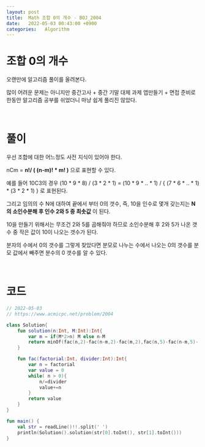 ```yaml
---
layout: post
title:  Math 조합 0의 개수 - BOJ_2004
date:   2022-05-03 00:43:00 +0900
categories:   Algorithm
---
```


# 조합 0의 개수

오랜만에 알고리즘 풀이를 올려본다.

많이 어려운 문제는 아니지만 중간고사 + 중간 기말 대체 과제 앱만들기 + 면접 준비로 한동안 알고리즘 공부를 쉬었더니 마냥 쉽게 풀리진 않았다.


<br>

# 풀이

우선 조합에 대한 어느정도 사전 지식이 있어야 한다.

nCm = __n!/ ( (n-m)! * m! )__ 으로 표현할 수 있다.

예를 들어 10C3의 경우 (10 * 9 * 8) / (3 * 2 * 1) = (10 * 9 * .. * 1) / { (7 * 6 * .. * 1) * (3 * 2 * 1) } 로 표현된다.

그리고 임의의 수 N에 대하여 끝에서 부터 0의 갯수, 즉, 10을 인수로 몇개 갖는지는 __N의 소인수분해 후 인수 2와 5 중 최솟값__ 이 된다.

10을 만들기 위해서는 무조건 2와 5를 곱해줘야 하므로 소인수분해 후 2와 5가 나온 갯수 중 작은 값이 10이 나오는 갯수가 된다.

분자의 수에서 0의 갯수를 그렇게 찾았다면 분모로 나누는 수에서 나오는 0의 갯수를 분모 값에서 빼주면 분수의 0 갯수를 알 수 있다.

<br>

# 코드

```kotlin
// 2022-05-03
// https://www.acmicpc.net/problem/2004

class Solution{
    fun solution(n:Int, M:Int):Int{
        var m = if(M*2>n) M else n-M
        return minOf(fac(n,2)-fac(n-m,2)-fac(m,2),fac(n,5)-fac(n-m,5)- fac(m,5))
    }

    fun fac(factorial:Int, divider:Int):Int{
        var n = factorial
        var value = 0
        while( n > 0){
            n/=divider
            value+=n
        }
        return value
    }
}

fun main() {
    val str = readLine()!!.split(' ')
    println(Solution().solution(str[0].toInt(), str[1].toInt()))
}
```